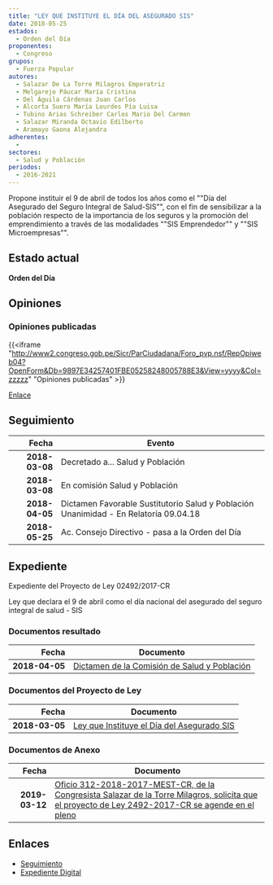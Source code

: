```yaml
---
title: "LEY QUE INSTITUYE EL DÍA DEL ASEGURADO SIS"
date: 2018-05-25
estados: 
  - Orden del Día
proponentes: 
  - Congreso
grupos: 
  - Fuerza Popular
autores: 
  - Salazar De La Torre Milagros Emperatriz
  - Melgarejo Páucar María Cristina
  - Del Águila Cárdenas Juan Carlos
  - Alcorta Suero María Lourdes Pía Luisa
  - Tubino Arias Schreiber Carlos Mario Del Carmen
  - Salazar Miranda Octavio Edilberto
  - Aramayo Gaona Alejandra
adherentes: 
  - 
sectores: 
  - Salud y Población
periodos: 
  - 2016-2021
---
```


Propone instituir el 9 de abril de todos los años como el ""Día del Asegurado del Seguro Integral de Salud-SIS"", con el fin de sensibilizar a la población respecto de la importancia de los seguros y la promoción del emprendimiento a través de las modalidades ""SIS Emprendedor"" y ""SIS Microempresas"".


## Estado actual

**Orden del Día**

## Opiniones

### Opiniones publicadas

{{<iframe "http://www2.congreso.gob.pe/Sicr/ParCiudadana/Foro_pvp.nsf/RepOpiweb04?OpenForm&Db=9897E34257401FBE05258248005788E3&View=yyyy&Col=zzzzz" "Opiniones publicadas" >}}

[Enlace](http://www2.congreso.gob.pe/Sicr/ParCiudadana/Foro_pvp.nsf/RepOpiweb04?OpenForm&Db=9897E34257401FBE05258248005788E3&View=yyyy&Col=zzzzz)

## Seguimiento

| Fecha | Evento |
|------:|--------|
| **2018-03-08** | Decretado a... Salud y Población|
| **2018-03-08** | En comisión Salud y Población|
| **2018-04-05** | Dictamen Favorable Sustitutorio Salud y Población Unanimidad - En Relatoría 09.04.18|
| **2018-05-25** | Ac. Consejo Directivo - pasa a la Orden del Día|


## Expediente

Expediente del Proyecto de Ley 02492/2017-CR

Ley que declara el 9 de abril como el día nacional del asegurado del seguro integral de salud - SIS


### Documentos resultado

| Fecha | Documento |
|------:|--------|
| **2018-04-05** | [Dictamen de la Comisión de Salud y Población](http://www.leyes.congreso.gob.pe/Documentos/2016_2021/Dictamenes/Proyectos_de_Ley/02492DC21MAY20180405.pdf) |

### Documentos del Proyecto de Ley

| Fecha | Documento |
|------:|--------|
| **2018-03-05** | [Ley que Instituye el Día del Asegurado SIS](http://www.leyes.congreso.gob.pe/Documentos/2016_2021/Proyectos_de_Ley_y_de_Resoluciones_Legislativas/PL0249220180305..pdf) |

### Documentos de Anexo

| Fecha | Documento |
|------:|--------|
| **2019-03-12** | [Oficio 312-2018-2017-MEST-CR, de la Congresista Salazar de la Torre Milagros, solicita que el proyecto de Ley 2492-2017-CR se agende en el pleno](http://www.leyes.congreso.gob.pe/Documentos/2016_2021/Oficios/Congresistas/OFICIO-312-2018-2019-MEST-CR.pdf) |

## Enlaces 

- [Seguimiento](http://www2.congreso.gob.pe/Sicr/TraDocEstProc/CLProLey2016.nsf/f7fff46988ca05b1052578e100829cc7/7e9a7fcbedd9d365052582470077b48b?OpenDocument)
- [Expediente Digital](http://www2.congreso.gob.pe/Sicr/TraDocEstProc/CLProLey2016.nsf/f7fff46988ca05b1052578e100829cc7/7e9a7fcbedd9d365052582470077b48b?OpenDocument&Click=05257FB7005EB655.eb71d0cf91d8294e05256cdf006b5706/$Body/0.1C6C)
